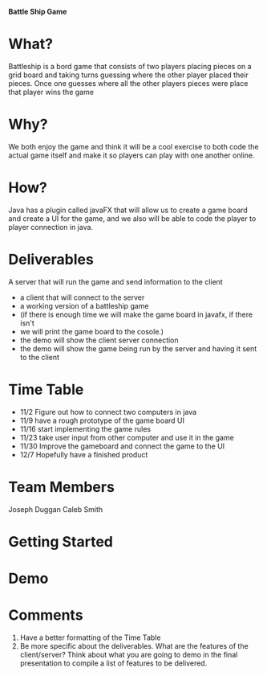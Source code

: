 **Battle Ship Game**

# What?
Battleship is a bord game that consists of two players placing pieces on a grid board and taking turns guessing where the other player placed their pieces. Once one guesses where all the other players pieces were place that player wins the game

# Why?
We both enjoy the game and think it will be a cool exercise to both code the actual game itself and make it so players can play with one another online.

# How?
Java has a plugin called javaFX that will allow us to create a game board and create a UI for the game, and we also will be able to code the player to player connection in java.

# Deliverables
A server that will run the game and send information to the client
* a client that will connect to the server
* a working version of a battleship game
* (if there is enough time we will make the game board in javafx, if there isn't
* we will print the game board to the cosole.)
* the demo will show the client server connection
* the demo will show the game being run by the server and having it sent to the client


# Time Table
* 11/2 Figure out how to connect two computers in java
* 11/9 have a rough prototype of the game board UI
* 11/16 start implementing the game rules
* 11/23 take user input from other computer and use it in the game
* 11/30 Improve the gameboard and connect the game to the UI
* 12/7 Hopefully have a finished product

# Team Members
Joseph Duggan
Caleb Smith

# Getting Started

# 

# Demo

# Comments
1. Have a better formatting of the Time Table
2. Be more specific about the deliverables. What are the features of the client/server? Think about what you are going to demo in the final presentation to compile a list of features to be delivered.
